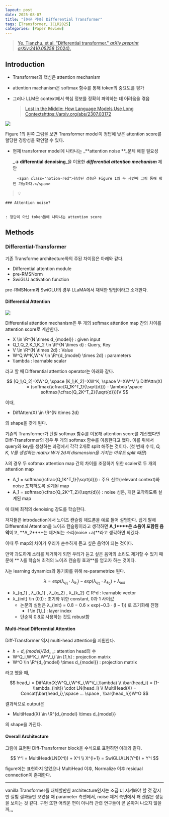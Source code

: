 ```yaml
---
layout: post
date: 2025-08-07
title: "[논문 리뷰] Differential Transformer"
tags: [Transformer, ICLR2025]
categories: [Paper Review]
---
```


> [Ye, Tianzhu, et al. "Differential transformer." ](https://arxiv.org/abs/2410.05258)[_arXiv preprint arXiv:2410.05258_](https://arxiv.org/abs/2410.05258)[ (2024).](https://arxiv.org/abs/2410.05258)



## Introduction

- Transformer의 핵심은 attention mechanism
- attention machanism은 softmax 함수를 통해 token의 중요도를 평가
- 그러나 LLM은 context에서 핵심 정보를 정확히 파악하는 데 어려움을 겪음

	> [Lost in the Middle: How Language Models Use Long Contextshttps://arxiv.org/abs/2307.03172](https://arxiv.org/abs/2307.03172)


![](https://prod-files-secure.s3.us-west-2.amazonaws.com/542b861c-36a8-4051-84e5-8804b6728dba/9083ea56-691a-4752-ae26-47f403431ac8/image.png?X-Amz-Algorithm=AWS4-HMAC-SHA256&X-Amz-Content-Sha256=UNSIGNED-PAYLOAD&X-Amz-Credential=ASIAZI2LB466V4T2LJRY%2F20250811%2Fus-west-2%2Fs3%2Faws4_request&X-Amz-Date=20250811T220048Z&X-Amz-Expires=3600&X-Amz-Security-Token=IQoJb3JpZ2luX2VjEL7%2F%2F%2F%2F%2F%2F%2F%2F%2F%2FwEaCXVzLXdlc3QtMiJHMEUCIQCnrpecw%2BA1%2B3zUFH9fuQhcfD9R1H63dggPqEBiRByOeAIgFFEBXi5BPguZnoDw%2BfNWUrPmhK4o9AmUp3i33Ka17hEqiAQI9%2F%2F%2F%2F%2F%2F%2F%2F%2F%2F%2FARAAGgw2Mzc0MjMxODM4MDUiDHB4Dt8VZZyqKCiOaCrcAxfI87qWjXOdcblAqFET89FIF3vFbP71h8xgdsIBmzNTPB%2FwWH%2B3AiyRgoCLzOShi6AinNiwEnfG3KE47LwRf%2FnlnqhW2Mw0CO9hTMYhykG9qhT98sB5QY%2BnYgi8hmxzs25zVInMk7aOXivImF%2B%2F5MP9765lkeZOqSJ7N95ouFwJ5oN8zM1xn4%2BEBXJMfYDiF2qT66ZTZ%2FK8FIB2KV9lpl0LAjIGZg2zN5SUZch6gTkxkrcL18ym9bFzt9zhyUDHc7uS2VpA5kC4DihgLXw82Td7GcOp6ZDJ8RMY%2Bd90QkvckoLOJmXRqMGOW39qvMxuE5d%2FkUYsMq9qOj2Z3tyBueDcK9OUVjXEpZ6HmocpmkJ8ruEToC7djsBYd%2BLE0mLiSD0lBmfkL0VP1Fs3LdumyLIJmZN3C126UXgf%2BiRKUb7DzMqV0MzviPAwGXRvOfc4HE3Hh7Gztte7bhKeHx9IM4lSAGUHWgYqHKzykYrRM60qMm6%2BtVjQM6CdEOjjPHmpKpDpw7OsipqBSbO%2B1HIIOvFqdEdhuPfJlVQJteijDoJ9YhbES%2By%2FTyCoo64CTh4O5nVkQLwiGRxe%2Bv3ekHpFZiWZombjdEDKnIwOYdB2hSWhZPNZFqz2ygzooAkqMLbE6cQGOqUBBSBVWn7jL8e%2Bt2KW5ZyxaeCQ%2FVG23NfZNa3avTWHvgsZYwjKrGsNah3PgmEI2EtRoCzGUAMWMsrj73FKFUa%2BNbba%2BrRgUJgK62ac6FEkmckCsG2nhJJgrYs%2FqazOAXlj%2BV5QyG7tBK1lQVXBS7EvHKNXcCwpK3PCOzPFFGJMmJvdqwMC4YOwt6TXcriZoyL6z7GGH81PxlwSQqRa5o1nCn%2FNBAHA&X-Amz-Signature=0c7ce4b18f461acf0569aaa5c428084d8e08fff0afb1c38e49917cc9072fb877&X-Amz-SignedHeaders=host&x-amz-checksum-mode=ENABLED&x-id=GetObject)


Figure 1의 왼쪽 그림을 보면 Transformer model이 정답에 낮은 attention score를 할당한 경향성을 확인할 수 있다.

- 현재 transformer model에 나타나는 _**attention noise **_문제 해결 필요성

	_**→ differential denoising**_을 이용한 _**differential attention mechanism**_ 제안


		<span class="notion-red">향상된 성능은 Figure 1의 두 세번째 그림 통해 확인 가능하다.</span>


> 💡 


	### Attention noise?


	: 정답이 아닌 token들에 나타나는 attention score



## Methods



### Differential-Transformer


기존 Transforme architecture와의 주된 차이점은 아래와 같다.

- Differential attention module
- pre-RMSNorm
- SwiGLU activation function

pre-RMSNorm과 SwiGLU의 경우 LLaMA에서 채택한 방법이라고 소개한다.



#### Differential Attention


![](https://prod-files-secure.s3.us-west-2.amazonaws.com/542b861c-36a8-4051-84e5-8804b6728dba/116d70b2-1963-4810-9167-f4c7d8a06e8f/image.png?X-Amz-Algorithm=AWS4-HMAC-SHA256&X-Amz-Content-Sha256=UNSIGNED-PAYLOAD&X-Amz-Credential=ASIAZI2LB466V4T2LJRY%2F20250811%2Fus-west-2%2Fs3%2Faws4_request&X-Amz-Date=20250811T220048Z&X-Amz-Expires=3600&X-Amz-Security-Token=IQoJb3JpZ2luX2VjEL7%2F%2F%2F%2F%2F%2F%2F%2F%2F%2FwEaCXVzLXdlc3QtMiJHMEUCIQCnrpecw%2BA1%2B3zUFH9fuQhcfD9R1H63dggPqEBiRByOeAIgFFEBXi5BPguZnoDw%2BfNWUrPmhK4o9AmUp3i33Ka17hEqiAQI9%2F%2F%2F%2F%2F%2F%2F%2F%2F%2F%2FARAAGgw2Mzc0MjMxODM4MDUiDHB4Dt8VZZyqKCiOaCrcAxfI87qWjXOdcblAqFET89FIF3vFbP71h8xgdsIBmzNTPB%2FwWH%2B3AiyRgoCLzOShi6AinNiwEnfG3KE47LwRf%2FnlnqhW2Mw0CO9hTMYhykG9qhT98sB5QY%2BnYgi8hmxzs25zVInMk7aOXivImF%2B%2F5MP9765lkeZOqSJ7N95ouFwJ5oN8zM1xn4%2BEBXJMfYDiF2qT66ZTZ%2FK8FIB2KV9lpl0LAjIGZg2zN5SUZch6gTkxkrcL18ym9bFzt9zhyUDHc7uS2VpA5kC4DihgLXw82Td7GcOp6ZDJ8RMY%2Bd90QkvckoLOJmXRqMGOW39qvMxuE5d%2FkUYsMq9qOj2Z3tyBueDcK9OUVjXEpZ6HmocpmkJ8ruEToC7djsBYd%2BLE0mLiSD0lBmfkL0VP1Fs3LdumyLIJmZN3C126UXgf%2BiRKUb7DzMqV0MzviPAwGXRvOfc4HE3Hh7Gztte7bhKeHx9IM4lSAGUHWgYqHKzykYrRM60qMm6%2BtVjQM6CdEOjjPHmpKpDpw7OsipqBSbO%2B1HIIOvFqdEdhuPfJlVQJteijDoJ9YhbES%2By%2FTyCoo64CTh4O5nVkQLwiGRxe%2Bv3ekHpFZiWZombjdEDKnIwOYdB2hSWhZPNZFqz2ygzooAkqMLbE6cQGOqUBBSBVWn7jL8e%2Bt2KW5ZyxaeCQ%2FVG23NfZNa3avTWHvgsZYwjKrGsNah3PgmEI2EtRoCzGUAMWMsrj73FKFUa%2BNbba%2BrRgUJgK62ac6FEkmckCsG2nhJJgrYs%2FqazOAXlj%2BV5QyG7tBK1lQVXBS7EvHKNXcCwpK3PCOzPFFGJMmJvdqwMC4YOwt6TXcriZoyL6z7GGH81PxlwSQqRa5o1nCn%2FNBAHA&X-Amz-Signature=718dcc41dbcf531c8991640bc5b6cf6b7d3794710819c885b54f1bb53edbd115&X-Amz-SignedHeaders=host&x-amz-checksum-mode=ENABLED&x-id=GetObject)


Differential attention mechanism은 두 개의 softmax attention map 간의 차이를 attention score로 계산한다.

- X \in \R^{N \times d\_{model}} : given input
- Q\_1,Q\_2,K\_1,K\_2 \in \R^{N \times d} : Query, Key
- V \in \R^{N \times 2d} : Value
- W^Q,W^K,W^V \in \R^{d\_{model} \times 2d} : parameters
- \lambda : learnable scalar

라고 할 때 Differential attention operator는 아래와 같다.


$$
[Q_1;Q_2]=XW^Q, \space [K_1;K_2]=XW^K, \space V=XW^V \\
DiffAttn(X) = (softmax(\cfrac{Q_1K^T_1}{\sqrt{d}}) - \lambda \space softmax(\cfrac{Q_2K^T_2}{\sqrt{d}}))V
$$


이때,

- DiffAtten(X) \in \R^{N \times 2d}

의 shape을 갖게 된다.


기존의 Transformer가 단일 softmax 함수를 이용해 attention score를 계산했다면 Diff-Transformer의 경우 두 개의 softmax 함수를 이용한다고 했다. 이를 위해서 query와 key를 생성하는 과정에서 각각 2개로 split 해주는 것이다. <span class="notion-red">(첫 번째 수식, </span><span class="notion-red">_Q, K, V를 생성하는 matrix W가 2d의 dismension을 가지는 이유도 split 때문_</span><span class="notion-red">)</span>


 λ의 경우 두 softmax attention map 간의 차이를 조정하기 위한 scaler로 두 개의 attention map

- A\_1 = softmax(\cfrac{Q\_1K^T\_1}{\sqrt{d}}) : 주요 신호(relevant context)와 noise 포착하도록 설계된 map
- A\_1 = softmax(\cfrac{Q\_2K^T\_2}{\sqrt{d}}) : noise 성분, 패턴 포착하도록 설계된 map 

에 대해 최적의 denoising 강도를 학습한다.


저자들은 introduction에서 노이즈 캔슬링 헤드폰을 예로 들어 설명한다. 쉽게 말해 Differential Attention을 노이즈 캔슬링이라고 생각하면 **A\_1****은 소음이 포함된 음악**이고, **A\_2****는 제거되는 소리(noise +a)**라고 생각하면 되겠다. 


이때 두 map의 차이가 우리가 순수하게 듣고 싶은 음악이 되는 것이다. 


만약 과도하게 소리를 제거하게 되면 우리가 듣고 싶은 음악의 소리도 제거할 수 있기 때문에 ** λ를 학습해 최적의 노이즈 캔슬링 효과**를 얻고자 하는 것이다.


λ는 learning dynamics와 동기화를 위해 re-parametrize 된다.


$$
\lambda = exp(\lambda_{q_1} \cdot \lambda_{k_1}) - exp(\lambda_{q_2} \cdot \lambda_{k_2}) + \lambda_{init}
$$

- λ\_{q\_1} , λ\_{k\_1} , λ\_{q\_2} , λ\_{k\_2} ∈ R^d : learnable vector
- λ\_{init} \in (0,1) : 초기화 위한 constant, 0과 1 사이값
	- 논문의 실험은 λ\_{init} = 0.8 − 0.6 × exp(−0.3 · (l − 1)) 로 초기화해 진행
		- l \in [1,L] : layer index
	- 단순히 0.8로 사용하는 것도 robust함


#### **Multi-Head Differential Attention**


Diff-Transformer 역시 multi-head attention을 지원한다.

- _h = d\_{model}/2d__ _: attention head의 수
- W^Q\_i,W^K\_i,W^V\_i,i \in [1,h] : projection matrix
- W^O \in \R^{d\_{model} \times d\_{model}} : projection matrix

라고 했을 때,


$$
head_i = DiffAttn(X;W^Q_i,W^K_i,W^V_i,\lambda) \\
\bar{head_i} = (1-\lambda_{init}) \cdot LN(head_i) \\
MultiHead(X) = Concat(\bar{head_i},\space ... \space , \bar{head_h})W^O
$$


결과적으로 output은

- MultiHead(X) \in \R^{d\_{model} \times d\_{model}}

의 shape을 가진다.



#### Overall Architecture


그림에 표현된 Diff-Transformer block을 수식으로 표현하면 아래와 같다.


$$
Y^l = MultiHead(LN(X^l)) + X^l \\
X^{l+1} = SwiGLU(LN(Y^l)) + Y^l
$$


figure에는 표현하지 않았으나 MultiHead 이후, Normalize 이후 residual connection이 존재한다.


---


vanilla Transformer를 대체할만한 architecture인지는 조금 더 지켜봐야 할 것 같지만 실험 결과들만 보았을 때 parameter 측면에서, noise 제거 측면에서 꽤 괜찮은 성능을 보이는 것 같다. 구현 또한 어려운 편이 아니라 관련 연구들이 곧 쏟아져 나오지 않을까,,,

